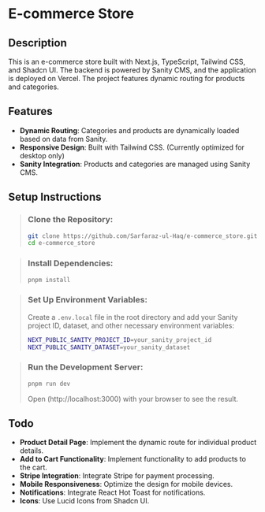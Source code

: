 # E-commerce Store

## Description
This is an e-commerce store built with Next.js, TypeScript, Tailwind CSS, and Shadcn UI. The backend is powered by Sanity CMS, and the application is deployed on Vercel. The project features dynamic routing for products and categories.

## Features
- **Dynamic Routing**: Categories and products are dynamically loaded based on data from Sanity.
- **Responsive Design**: Built with Tailwind CSS. (Currently optimized for desktop only)
- **Sanity Integration**: Products and categories are managed using Sanity CMS.

## Setup Instructions

> ### Clone the Repository:
> ```bash
> git clone https://github.com/Sarfaraz-ul-Haq/e-commerce_store.git
> cd e-commerce_store
> ```

> ### Install Dependencies:
> ```bash
> pnpm install
> ```

> ### Set Up Environment Variables:
> Create a `.env.local` file in the root directory and add your Sanity project ID, dataset, and other necessary environment variables:
> ```bash
> NEXT_PUBLIC_SANITY_PROJECT_ID=your_sanity_project_id
> NEXT_PUBLIC_SANITY_DATASET=your_sanity_dataset
> ```

> ### Run the Development Server:
> ```bash
> pnpm run dev
> ```
> Open (http://localhost:3000) with your browser to see the result.

## Todo
- **Product Detail Page**: Implement the dynamic route for individual product details.
- **Add to Cart Functionality**: Implement functionality to add products to the cart.
- **Stripe Integration**: Integrate Stripe for payment processing.
- **Mobile Responsiveness**: Optimize the design for mobile devices.
- **Notifications**: Integrate React Hot Toast for notifications.
- **Icons**: Use Lucid Icons from Shadcn UI.
